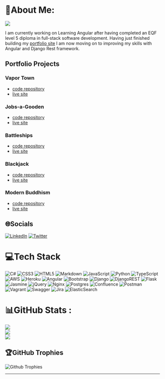 # 💫About Me:

[![](https://visitcount.itsvg.in/api?id=dnlbowers&label=Profile%20Views&pretty=true)](https://visitcount.itsvg.in)

I am currently working on Learning Angular after having completed an EQF level 5 diploma in full-stack software development.
Having just finished building my [portfolio site](https://dev-bowers.com) I am now moving on to improving my skills with Angular and Django Rest framework.

## Portfolio Projects

### Vapor Town

* [code repository](https://github.com/dnlbowers/Vape-Store)
* [live site](https://vaportown.dev-bowers.com/)

### Jobs-a-Gooden

  * [code repository](https://github.com/dnlbowers/jobs-a-gooden)
  * [live site](https://jag.dev-bowers.com/)

### Battleships

  * [code repository](https://github.com/dnlbowers/battleships)
  * [live site](https://battleships.dev-bowers.com/)

### Blackjack

  * [code repository](https://github.com/dnlbowers/blackjack)
  * [live site](https://blackjack.dev-bowers.com/)

### Modern Buddhism

  * [code repository](https://github.com/dnlbowers/modern-buddhism)
  * [live site](https://pp1.dev-bowers.com/)

## 🌐Socials

[![LinkedIn](https://img.shields.io/badge/LinkedIn-%230077B5.svg?logo=linkedin&logoColor=white)](https://linkedin.com/in/dnlbowers) [![Twitter](https://img.shields.io/badge/Twitter-%231DA1F2.svg?logo=Twitter&logoColor=white)](https://twitter.com/DevidBowers)

# 💻Tech Stack

![C#](https://img.shields.io/badge/c%23-%23239120.svg?style=plastic&logo=c-sharp&logoColor=white) ![CSS3](https://img.shields.io/badge/css3-%231572B6.svg?style=plastic&logo=css3&logoColor=white) ![HTML5](https://img.shields.io/badge/html5-%23E34F26.svg?style=plastic&logo=html5&logoColor=white) ![Markdown](https://img.shields.io/badge/markdown-%23000000.svg?style=plastic&logo=markdown&logoColor=white) ![JavaScript](https://img.shields.io/badge/javascript-%23323330.svg?style=plastic&logo=javascript&logoColor=%23F7DF1E) ![Python](https://img.shields.io/badge/python-3670A0?style=plastic&logo=python&logoColor=ffdd54) ![TypeScript](https://img.shields.io/badge/typescript-%23007ACC.svg?style=plastic&logo=typescript&logoColor=white) ![AWS](https://img.shields.io/badge/AWS-%23FF9900.svg?style=plastic&logo=amazon-aws&logoColor=white) ![Heroku](https://img.shields.io/badge/heroku-%23430098.svg?style=plastic&logo=heroku&logoColor=white) ![Angular](https://img.shields.io/badge/angular-%23DD0031.svg?style=plastic&logo=angular&logoColor=white) ![Bootstrap](https://img.shields.io/badge/bootstrap-%23563D7C.svg?style=plastic&logo=bootstrap&logoColor=white) ![Django](https://img.shields.io/badge/django-%23092E20.svg?style=plastic&logo=django&logoColor=white) ![DjangoREST](https://img.shields.io/badge/DJANGO-REST-ff1709?style=plastic&logo=django&logoColor=white&color=ff1709&labelColor=gray) ![Flask](https://img.shields.io/badge/flask-%23000.svg?style=plastic&logo=flask&logoColor=white) ![Jasmine](https://img.shields.io/badge/jasmine-%238A4182.svg?style=plastic&logo=jasmine&logoColor=white) ![jQuery](https://img.shields.io/badge/jquery-%230769AD.svg?style=plastic&logo=jquery&logoColor=white) ![Nginx](https://img.shields.io/badge/nginx-%23009639.svg?style=plastic&logo=nginx&logoColor=white) ![Postgres](https://img.shields.io/badge/postgres-%23316192.svg?style=plastic&logo=postgresql&logoColor=white) ![Confluence](https://img.shields.io/badge/confluence-%23172BF4.svg?style=plastic&logo=confluence&logoColor=white) ![Postman](https://img.shields.io/badge/Postman-FF6C37?style=plastic&logo=postman&logoColor=white) ![Vagrant](https://img.shields.io/badge/vagrant-%231563FF.svg?style=plastic&logo=vagrant&logoColor=white) ![Swagger](https://img.shields.io/badge/-Swagger-%23Clojure?style=plastic&logo=swagger&logoColor=white) ![Jira](https://img.shields.io/badge/jira-%230A0FFF.svg?style=plastic&logo=jira&logoColor=white) ![ElasticSearch](https://img.shields.io/badge/-ElasticSearch-005571?style=plastic&logo=elasticsearch)

# 📊GitHub Stats :

![](https://github-readme-stats.vercel.app/api?username=dnlbowers&theme=radical&hide_border=false&include_all_commits=false&count_private=false)<br/>
![](https://github-readme-streak-stats.herokuapp.com/?user=dnlbowers&theme=radical&hide_border=false)<br/>
![](https://github-readme-stats.vercel.app/api/top-langs/?username=dnlbowers&theme=radical&hide_border=false&include_all_commits=false&count_private=false&layout=compact)

## 🏆GitHub Trophies

![Github Trophies](https://github-trophies.vercel.app/?username=dnlbowers&theme=radical&no-frame=false&no-bg=false&margin-w=4)

---


<!--
**dnlbowers/dnlbowers** is a ✨ _special_ ✨ repository because its `README.md` (this file) appears on your GitHub profile.

Here are some ideas to get you started:

- 🔭 I’m currently working on ...
- 🌱 I’m currently learning ...
- 👯 I’m looking to collaborate on ...
- 🤔 I’m looking for help with ...
- 💬 Ask me about ...
- 📫 How to reach me: ...
- 😄 Pronouns: ...
- ⚡ Fun fact: ...
-->
